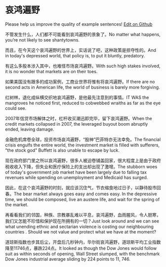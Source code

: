 # 哀鸿遍野

Please help us improve the quality of example sentences! [Edit on Github](https://github.com/jiyushe/jiyu-example-sentence-source/blob/main/chinese/aihongbianye.md)

<p><span class="chinese">不管发生什么，人们都不可能看到哀鸿遍野的景象了。</span><span class="english">No matter what happens, you’re not likely to see shantytowns.</span></p>

<p><span class="chinese">而且，在今天这个哀鸿遍野的世界上，实话说了吧，这种政策是掠夺性的。</span><span class="english">And in today's depressed world, that policy is, to put it bluntly, predatory.</span></p>

<p><span class="chinese">有这么多股本涉入其中，也难怪市场哀鸿遍野。</span><span class="english">With such high stakes involved, it is no wonder that markets are on their toes.</span></p>

<p><span class="chinese">如果美国没有跟多的成功案例，工商业世界将惟有将哀鸿遍野。</span><span class="english">If there are no second acts in American life, the world of business is barely more forgiving.</span></p>

<p><span class="chinese">红树林，退化成纵横交织地哀鸿遍野，是他最先注意到的事情。</span><span class="english">IT WAS the mangroves he noticed first, reduced to cobwebbed wraiths as far as the eye could see.</span></p>

<p><span class="chinese">2007年信贷市场解体之时，杠杆收买潮迅即完毕，留下哀鸿遍野。</span><span class="english">When the credit markets collapsed in 2007, the leveraged buyout boom abruptly ended, leaving damage.</span></p>

<p><span class="chinese">金融危机席卷全球，投资市场哀鸿遍野，“股神”巴菲特亦无法幸免。</span><span class="english">The financial crisis engulfs the entire world, the investment market is filled with sufferers, "the stock god" Buffett is also unable to escape by luck.</span></p>

<p><span class="chinese">现在政府部门里之所以哀鸿遍野，很多人被迫卷铺盖回家，很大程度上是由于政府税收收入下降，但失业和医疗保险上的支出却出现了激增。</span><span class="english">The stubborn woes of today's government job market have been largely due to falling tax revenues while spending on unemployment and Medicaid has surged.</span></p>

<p><span class="chinese">因此，在这个哀鸿遍野的时刻，就应该沉住气，节衣缩食地过日子，以静待股市回春。</span><span class="english">The bear market always goes easy and comes easy. In the depressive time, we should be composed, live an austere life, and wait for the spring of the market.</span></p>

<p><span class="chinese">再看看我们的邻国，种族、宗教暴乱难以平息，哀鸿遍野，血雨腥风，令人胆寒，我们又怎能不珍惜和保护现在所拥有的一切？</span><span class="english">Just look around and we can see what unending ethnic and sectarian violence is costing our neighbouring countries . Should we not value and protect what we have at the moment?</span></p>

<p><span class="chinese">道琼斯指数也步其后尘，开盘后几秒钟内，华尔街哀鸿遍野，道琼斯平均工业指数降至11746点，暴跌224点。</span><span class="english">It looked as though the Dow Jones would follow suit as within seconds of opening, Wall Street slumped, with the benchmark Dow Jones industrial average sliding by 224 points to 11, 746.</span></p>

